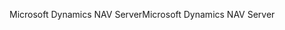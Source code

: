 <span data-ttu-id="bc563-101">Microsoft Dynamics NAV Server</span><span class="sxs-lookup"><span data-stu-id="bc563-101">Microsoft Dynamics NAV Server</span></span>